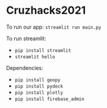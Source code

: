 # Cruzhacks2021

To run our app:
`streamlit run main.py`

To run streamlit:
* `pip install streamlit`
* `streamlit hello`


Dependencies:
* `pip install geopy`
* `pip install pydeck`
* `pip install plotly`
* `pip install firebase_admin`

